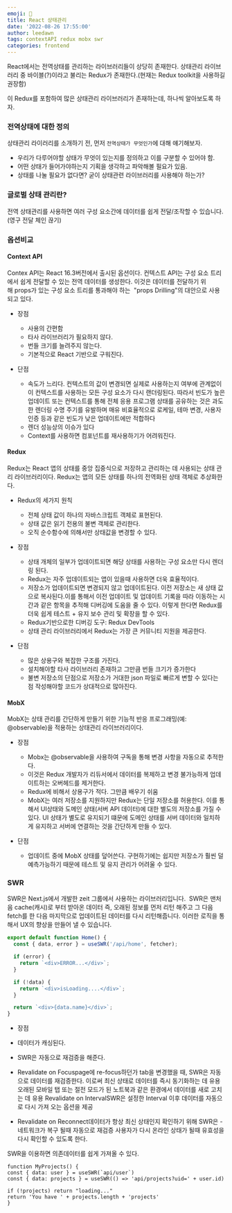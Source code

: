 ```yaml
---
emoji: 🧐
title: React 상태관리
date: '2022-08-26 17:55:00'
author: leedawn
tags: contextAPI redux mobx swr
categories: frontend
---
```


React에서는 전역상태를 관리하는 라이브러리들이 상당히 존재한다. 상태관리 라이브러리 중 바이블(?)이라고 불리는 Redux가 존재한다.(현재는 Redux toolkit을 사용하길 권장함)

이 Redux를 포함하여 많은 상태관리 라이브러리가 존재하는데, 하나씩 알아보도록 하자.

### 전역상태에 대한 정의

상태관리 라이러리를 소개하기 전, 먼저 `전역상태가 무엇인가`에 대해 얘기해보자.

- 우리가 다루어야할 상태가 무엇이 있는지를 정의하고 이를 구분할 수 있어야 함.
- 어떤 상태가 들어가야하는지 기획을 생각하고 파악해볼 필요가 있음.
- 상태를 나눌 필요가 없다면? 굳이 상태관련 라이브러리를 사용해야 하는가?

### 글로벌 상태 관리란?

전역 상태관리를 사용하면 여러 구성 요소간에 데이터를 쉽게 전달/조작할 수 있습니다. (영구 전달 체인 끊기)

### 옵션비교

#### Context API

Contex API는 React 16.3버전에서 출시된 옵션이다. 컨텍스트 API는 구성 요소 트리에서 쉽게 전달할 수 있는 전역 데이터를 생성한다. 이것은 데이터를 전달하기 위해 props가 있는 구성 요소 트리를 통과해야 하는 
"props Drilling"의 대안으로 사용되고 있다.

- 장점

  - 사용의 간편함
  - 타사 라이브러리가 필요하지 않다.
  - 번들 크기를 늘려주지 않는다.
  - 기본적으로 React 기반으로 구워진다.

- 단점

  - 속도가 느리다. 컨텍스트의 값이 변경되면 실제로 사용하는지 여부에 관계없이 이 컨텍스트를 사용하는 모든 구성 요소가 다시 랜더링된다. 따라서 빈도가 높은 업데이트 또는 컨텍스트를 통해 전체 응용 프로그램 상태를 공유하는 것은 과도한 렌더링 수명 주기를 유발하며 매유 비효율적으로 로케일, 테마 변경, 사용자 인증 등과 같은 빈도가 낮은 업데이트에만 적합하다
  - 렌더 성능상의 이슈가 있다
  - Context를 사용하면 컴포넌트를 재사용하기가 어려워진다.

#### Redux

Redux는 React 앱의 상태를 중앙 집중식으로 저장하고 관리하는 데 사용되는 상태 관리 라이브러리이다. Redux는 앱의 모든 상태를 하나의 전역화된 상태 객체로 추상화한다.

- Redux의 세가지 원칙

  - 전체 상태 값이 하나의 자바스크립트 객체로 표현된다.
  - 상태 값은 읽기 전용의 불변 객체로 관리한다.
  - 오직 순수함수에 의해서만 상태값을 변경할 수 있다.

- 장점

  - 상태 개체의 일부가 업데이트되면 해당 상태를 사용하는 구성 요소만 다시 렌더링 된다.
  - Redux는 자주 업데이트되는 앱이 있을때 사용하면 더욱 효율적이다.
  - 저장소가 업데이트되면 변경되지 않고 업데이트된다. 이전 저장소는 새 상태 값으로 복사된다.이를 통해서 이전 업데이트 및 업데이트 기록을 따라 이동하는 시간과 같은 항목을 추적해 디버깅에 도움을 줄 수 있다. 이렇게 한다면 Redux를 더욱 쉽게 테스트 + 유지 보수 관리 및 확장을 할 수 있다.
  - Redux기반으로한 디버깅 도구: Redux DevTools
  - 상태 관리 라이브러리에서 Redux는 가장 큰 커뮤니티 지원을 제공한다.

- 단점

  - 많은 상용구와 복잡한 구조를 가진다.
  - 설치해야할 타사 라이브러리 존재하고 그만큼 번들 크기가 증가한다
  - 불변 저장소의 단점으로 저장소가 거대한 json 파일로 빠르게 변할 수 있다는 점
    작성해야할 코드가 상대적으로 많아진다.

#### MobX

MobX는 상태 관리를 간단하게 만들기 위한 기능적 반응 프로그래밍(예: @observable)을
적용하는 상태관리 라이브러리이다.

- 장점

  - Mobx는 @observable을 사용하여 구독을 통해 변경 사항을 자동으로 추적한다.
  - 이것은 Redux 개발자가 리듀서에서 데이터를 복제하고 변경 불가능하게 업데이트하는 오버헤드를 제거한다.
  - Redux에 비해서 상용구가 적다. 그만큼 배우기 쉬움
  - MobX는 여러 저장소를 지원하지만 Redux는 단일 저장소를 허용한다. 이를 통해서 UI상태와 도메인 상태(서버 API 데이터)에 대한 별도의 저장소를 가질 수 있다. UI 상태가 별도로 유지되기 떄문에 도메인 상태를 서버 데이터와 일치하게 유지하고 서버에 연결하는 것을 간단하게 만들 수 있다.

- 단점
  - 업데이트 중에 MobX 상태를 덮어쓴다. 구현하기에는 쉽지만 저장소가 훨씬 덜 예측가능하기 때문에 테스트 및 유지 관리가 어려울 수 있다.

### SWR

SWR은 Next.js에서 개발한 zeit 그룹에서 사용하는 라이브러리입니다. 
SWR은 맨처음 cache(캐시)로 부터 받아온 데이터 즉, 오래된 정보를 먼저 리턴 해주고 그 다음 fetch를 한 다음 마지막으로 업데이트된 데이터를 다시 리턴해줍니다. 이러한 로직을 통해서 UX의 향상을 만들어 낼 수 있습니다.

```javascript
export default function Home() {
  const { data, error } = useSWR('/api/home', fetcher);

  if (error) {
    return `<div>ERROR...</div>`;
  }

  if (!data) {
    return `<div>isLoading....</div>`;
  }

  return `<div>{data.name}</div>`;
}
```

- 장점

- 데이터가 캐싱된다.
- SWR은 자동으로 재검증을 해준다.
- Revalidate on Focuspage에 re-focus하던가 tab을 변경했을 때, SWR은 자동으로 데이터를 재검증한다. 이로써 최신 상태로 데이터를 즉시 동기화하는 데 유용오래된 모바일 탭 또는 절전 모드가 된 노트북과 같은 환경에서 데이터를 새로 고치는 데 유용
  Revalidate on IntervalSWR은 설정한 Interval 이후 데이터를 자동으로 다시 가져 오는 옵션을 제공
- Revalidate on Reconnect데이터가 항상 최신 상태인지 확인하기 위해 SWR은 - 네트워크가 복구 될때 자동으로 재검증 사용자가 다시 온라인 상태가 될때 유효성을 다시 확인할 수 있도록 한다.

SWR을 이용하면 의존데이터를 쉽게 가져올 수 있다.

```
function MyProjects() {
const { data: user } = useSWR(`api/user`)
const { data: projects } = useSWR(() => 'api/projects?uid=' + user.id)

if (!projects) return "loading..."
return 'You have ' + projects.length + 'projects'
}
```
